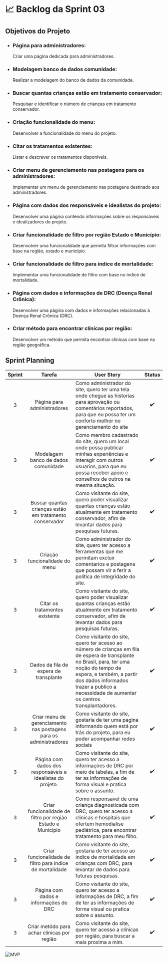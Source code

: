 <h1 aling='center'>📈 Backlog da Sprint 03 </h1>
  <h2>Objetivos do Projeto</h2>
  <ul>
      <li>
          <h3>Página para administradores:</h3>
          <p>Criar uma página dedicada para administradores.</p>
      </li>
      <li>
          <h3>Modelagem banco de dados comunidade:</h3>
          <p>Realizar a modelagem do banco de dados da comunidade.</p>
      </li>
      <li>
          <h3>Buscar quantas crianças estão em tratamento conservador:</h3>
          <p>Pesquisar e identificar o número de crianças em tratamento conservador.</p>
      </li>
      <li>
          <h3>Criação funcionalidade do menu:</h3>
          <p>Desenvolver a funcionalidade do menu do projeto.</p>
      </li>
      <li>
          <h3>Citar os tratamentos existentes:</h3>
          <p>Listar e descrever os tratamentos disponíveis.</p>
      </li>
      <li>
          <h3>Criar menu de gerenciamento nas postagens para os administradores:</h3>
          <p>Implementar um menu de gerenciamento nas postagens destinado aos administradores.</p>
      </li>
      <li>
          <h3>Página com dados dos responsáveis e idealistas do projeto:</h3>
          <p>Desenvolver uma página contendo informações sobre os responsáveis e idealizadores do projeto.</p>
      </li>
      <li>
          <h3>Criar funcionalidade de filtro por região Estado e Município:</h3>
          <p>Desenvolver uma funcionalidade que permita filtrar informações com base na região, estado e município.</p>
      </li>
      <li>
          <h3>Criar funcionalidade de filtro para índice de mortalidade:</h3>
          <p>Implementar uma funcionalidade de filtro com base no índice de mortalidade.</p>
      </li>
      <li>
          <h3>Página com dados e informações de DRC (Doença Renal Crônica):</h3>
          <p>Desenvolver uma página com dados e informações relacionadas à Doença Renal Crônica (DRC).</p>
      </li>
      <li>
          <h3>Criar método para encontrar clínicas por região:</h3>
          <p>Desenvolver um método que permita encontrar clínicas com base na região geográfica.</p>
      </li>
  </ul>
<h2>Sprint Planning</h2>
<table>
  <thead>
  <tr>
      <th>Sprint</th>
      <th>Tarefa</th>
      <th>User Story</th>
      <th>Status</th>
  </tr>
  </thead>
  <tbody>
  <td align='center'>3</td>
    <td align='center'>Página para administradores</td>
    <td>Como administrador do site, quero ter uma tela onde chegue as historias para aprovação ou comentários reportados, para que eu possa ter um conforto melhor no gerenciamento do site</td>
    <td align="center">✔️</td>
  </tr>
  <tr>
    <td align='center'>3</td>
    <td align='center'>Modelagem banco de dados comunidade</td>
    <td>Como membro cadastrado do site, quero um local onde possa publicar minhas experiências e interagir com outros usuarios, para que eu possa receber apoio e conselhos de outros na mesma situação.</td>
    <td align="center">✔️</td>
  </tr>
  <tr>
    <td align='center'>3</td>
    <td align='center'>Buscar quantas crianças estão em tratamento conservador</td>
    <td>Como visitante do site, quero poder visualizar quantas crianças estão atualmente em tratamento conservador, afim de levantar dados para pesquisas futuras.</td>
    <td align="center">✔️</td>
  </tr>
  <tr>
    <td align='center'>3</td>
    <td align='center'>Criação funcionalidade do menu</td>
    <td>Como administrador do site, quero ter acesso a ferramentas que me permitam excluir comentarios e postagens que possam vir a ferir a politica de integridade do site.</td>
    <td align="center">✔️</td>
  </tr>
  <tr>
    <td align='center'>3</td>
    <td align='center'>Citar os tratamentos existente</td>
    <td>Como visitante do site, quero poder visualizar quantas crianças estão atualmente em tratamento conservador, afim de levantar dados para pesquisas futuras. </td>
    <td align="center">✔️</td>
  </tr>
  <tr>
    <td align='center'>3</td>
    <td align='center'>Dados da fila de espera de transplante</td>
    <td>Como visitante do site, quero ter acesso ao número de crianças em fila de espera de transplante no Brasil, para, ter uma noção do tempo de espera, e também, a partir dos dados informados trazer a publico a necessidade de aumentar os centros transplantadores.</td>
    <td align="center">✔️</td>
  </tr>
  <tr>
    <td align='center'>3</td>
    <td align='center'>Criar menu de gerenciamento nas postagens para os administradores</td>
    <td>Como visitante do site, gostaria de ter uma pagina informando quem está por trás do projeto, para eu poder acompanhar redes sociais</td>
    <td align="center">✔️</td>
  </tr>
  <tr>
    <td align='center'>3</td>
    <td align='center'>Página com dados dos responsáveis e idealistas do projeto.</td>
    <td>Como visitante do site, quero ter acesso a informações de DRC por meio de tabelas, a fim de ter as informações de forma visual e pratica sobre o assunto.
    </td>
    <td align="center">✔️</td>
  </tr>
  <tr>
    <td align='center'>3</td>
    <td align='center'>Criar funcionalidade de filtro por região Estado e Municipio</td>
    <td>Como responsavel de uma criança diagnosticada com DRC, quero ter acesso a clinicas e hospitais que ofertem hemodialise pediátrica, para encontrar tratamento para meu filho.</td>
    <td align="center">✔️</td>
  </tr>
  <tr>
    <td align='center'>3</td>
    <td align='center'>Criar funcionalidade de filtro para índice de mortalidade</td>
    <td>Como visitante do site, gostaria de ter acesso ao índice de mortalidade em crianças com DRC, para levantar de dados para futuras pesquisas.</td>
    <td align="center">✔️</td>
  </tr>
      <tr>
    <td align='center'>3</td>
    <td align='center'>Página com dados e  informações de DRC</td>
    <td>Como visitante do site, quero ter acesso a informações de DRC, a fim de ter as informações de forma visual ou pratica sobre o assunto.</td>
    <td align="center">✔️</td>
  </tr>
      <tr>
    <td align='center'>3</td>
    <td align='center'>Criar metódo para achar clinicas por região</td>
    <td>Como visitante do site, quero ter acesso a clinicas por região, para buscar a mais proxima a mim.</td>
    <td align="center">✔️</td>
  </tr>
  </tbody>
</table>
<img src="https://github.com/Sync-FATEC/API-NEFRO/raw/main/assets/53847691/84a885ae-db40-4175-b702-3bcf346ca604" alt="MVP">
